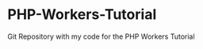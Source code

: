 PHP-Workers-Tutorial
====================

Git Repository with my code for the PHP Workers Tutorial
